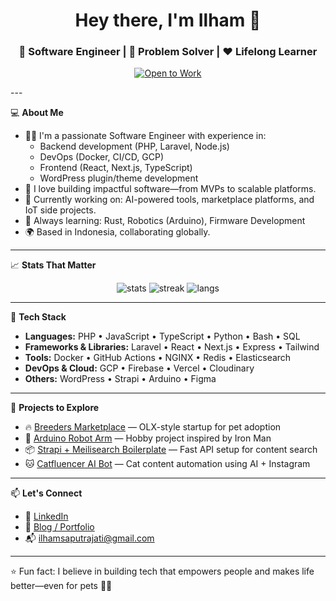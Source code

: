 <h1 align="center">Hey there, I'm Ilham 👋</h1>
<h3 align="center">🚀 Software Engineer | 🧩 Problem Solver | ❤️ Lifelong Learner</h3>

<p align="center">
  <!-- 👇 Your Open to Work badge goes here -->
  <a href="https://www.linkedin.com/in/YOUR_LINKEDIN">
    <img src="https://img.shields.io/badge/Open%20to-Work-%2300b300?style=flat-square&logo=github" alt="Open to Work" />
  </a>
</p>
---

💻 **About Me**

- 🧑‍💻 I'm a passionate Software Engineer with experience in:
  - Backend development (PHP, Laravel, Node.js)
  - DevOps (Docker, CI/CD, GCP)
  - Frontend (React, Next.js, TypeScript)
  - WordPress plugin/theme development
- 🚀 I love building impactful software—from MVPs to scalable platforms.
- 🎯 Currently working on: AI-powered tools, marketplace platforms, and IoT side projects.
- 🌱 Always learning: Rust, Robotics (Arduino), Firmware Development
- 🌍 Based in Indonesia, collaborating globally.

---

📈 **Stats That Matter**

<p align="center">
    <img src="https://github-readme-stats.vercel.app/api?username=ilhamsj&show_icons=true&theme=radical" alt="stats" />
    <img src="https://github-readme-streak-stats.herokuapp.com/?user=ilhamsj&theme=radical" alt="streak" />
    <img src="https://github-readme-stats.vercel.app/api/top-langs/?username=ilhamsj&layout=compact&theme=radical" alt="langs" /> 
</p>

---

🔧 **Tech Stack**

- **Languages:** PHP • JavaScript • TypeScript • Python • Bash • SQL
- **Frameworks & Libraries:** Laravel • React • Next.js • Express • Tailwind
- **Tools:** Docker • GitHub Actions • NGINX • Redis • Elasticsearch
- **DevOps & Cloud:** GCP • Firebase • Vercel • Cloudinary
- **Others:** WordPress • Strapi • Arduino • Figma

---

🚀 **Projects to Explore**

- 🔥 [Breeders Marketplace](#) — OLX-style startup for pet adoption
- 🤖 [Arduino Robot Arm](#) — Hobby project inspired by Iron Man
- 📦 [Strapi + Meilisearch Boilerplate](#) — Fast API setup for content search
- 🐱 [Catfluencer AI Bot](#) — Cat content automation using AI + Instagram

---

📫 **Let's Connect**

- 💼 [LinkedIn](https://www.linkedin.com/in/ilhamsj)
- 🧠 [Blog / Portfolio](https://github.com/ilhamsj)
- 📬 ilhamsaputrajati@gmail.com

---

⭐️ Fun fact: I believe in building tech that empowers people and makes life better—even for pets 🐶🐱
